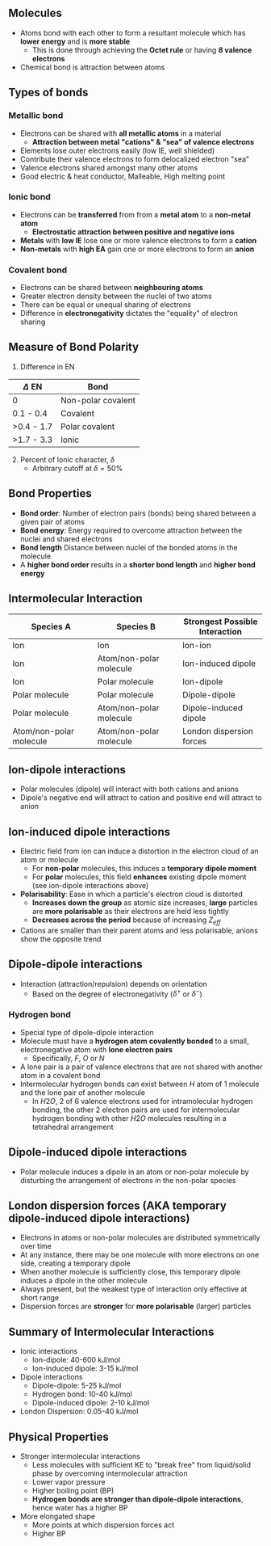 
## Molecules
- Atoms bond with each other to form a resultant molecule which has **lower energy** and is **more stable**
	- This is done through achieving the **Octet rule** or having **8 valence electrons**
- Chemical bond is attraction between atoms
## Types of bonds
### Metallic bond
- Electrons can be shared with **all metallic atoms** in a material
	- **Attraction between metal "cations" & "sea" of valence electrons**
- Elements lose outer electrons easily (low IE, well shielded)
- Contribute their valence electrons to form delocalized electron "sea"
- Valence electrons shared amongst many other atoms
- Good electric & heat conductor, Malleable, High melting point
### Ionic bond
- Electrons can be **transferred** from from a **metal atom** to a **non-metal atom**
	- **Electrostatic attraction between positive and negative ions**
- **Metals** with **low IE** lose one or more valence electrons to form a **cation**
- **Non-metals** with **high EA** gain one or more electrons to form an **anion**
### Covalent bond
- Electrons can be shared between **neighbouring atoms**
- Greater electron density between the nuclei of two atoms
- There can be equal or unequal sharing of electrons
- Difference in **electronegativity** dictates the "equality" of electron sharing
## Measure of Bond Polarity
1. Difference in EN

| $\Delta$ EN | Bond							 |
|-------------|--------------------|
| 0					 | Non-polar covalent |
| 0.1 - 0.4	 | Covalent					 |
| >0.4 - 1.7	| Polar covalent		 |
| >1.7 - 3.3	| Ionic							|

2. Percent of Ionic character, $\delta$
	- Arbitrary cutoff at $\delta=50\%$
## Bond Properties
- **Bond order**: Number of electron pairs (bonds) being shared between a given pair of atoms
- **Bond energy**: Energy required to overcome attraction between the nuclei and shared electrons
- **Bond length** Distance between nuclei of the bonded atoms in the molecule
- A **higher bond order** results in a **shorter bond length** and **higher bond energy**
## Intermolecular Interaction
| Species A							 | Species B							 | Strongest Possible<br>Interaction |
|-------------------------|-------------------------|-----------------------------------|
| Ion										 | Ion										 | Ion-ion													 |
| Ion										 | Atom/non-polar molecule | Ion-induced dipole								|
| Ion										 | Polar molecule					| Ion-dipole												|
| Polar molecule					| Polar molecule					| Dipole-dipole										 |
| Polar molecule					| Atom/non-polar molecule | Dipole-induced dipole						 |
| Atom/non-polar molecule | Atom/non-polar molecule | London dispersion forces					|

## Ion-dipole interactions
- Polar molecules (dipole) will interact with both cations and anions
- Dipole's negative end will attract to cation and positive end will attract to anion
## Ion-induced dipole interactions
- Electric field from ion can induce a distortion in the electron cloud of an atom or molecule
	- For **non-polar** molecules, this induces a **temporary dipole moment**
	- For **polar** molecules, this field **enhances** existing dipole moment (see ion-dipole interactions above)
- **Polarisability**: Ease in which a particle's electron cloud is distorted
	- **Increases down the group** as atomic size increases, **large** particles are **more polarisable** as their electrons are held less tightly
	- **Decreases across the period** because of increasing $Z_{eff}$
- Cations are smaller than their parent atoms and less polarisable, anions show the opposite trend
## Dipole-dipole interactions
- Interaction (attraction/repulsion) depends on orientation
	- Based on the degree of electronegativity ($\delta^+$ or $\delta^-$)
### Hydrogen bond
- Special type of dipole-dipole interaction
- Molecule must have a **hydrogen atom** **covalently bonded** to a small, electronegative atom with **lone electron pairs**
	- Specifically, $F$, $O$ or $N$
- A lone pair is a pair of valence electrons that are not shared with another atom in a covalent bond
- Intermolecular hydrogen bonds can exist between $H$ atom of 1 molecule and the lone pair of another molecule
	- In $H2O$, 2 of 6 valence electrons used for intramolecular hydrogen bonding, the other 2 electron pairs are used for intermolecular hydrogen bonding with other $H2O$ molecules resulting in a tetrahedral arrangement
## Dipole-induced dipole interactions
- Polar molecule induces a dipole in an atom or non-polar molecule by disturbing the arrangement of electrons in the non-polar species
## London dispersion forces (AKA temporary dipole-induced dipole interactions)
- Electrons in atoms or non-polar molecules are distributed symmetrically over time
- At any instance, there may be one molecule with more electrons on one side, creating a temporary dipole
- When another molecule is sufficiently close, this temporary dipole induces a dipole in the other molecule
- Always present, but the weakest type of interaction only effective at short range
- Dispersion forces are **stronger** for **more polarisable** (larger) particles
## Summary of Intermolecular Interactions
- Ionic interactions
	- Ion-dipole: 40-600 kJ/mol
	- Ion-induced dipole: 3-15 kJ/mol
- Dipole interactions
	- Dipole-dipole: 5-25 kJ/mol
	- Hydrogen bond: 10-40 kJ/mol
	- Dipole-induced dipole: 2-10 kJ/mol
- London Dispersion: 0.05-40 kJ/mol
## Physical Properties
- Stronger intermolecular interactions
	- Less molecules with sufficient KE to "break free" from liquid/solid phase by overcoming intermolecular attraction
	- Lower vapor pressure
	- Higher boiling point (BP)
	- **Hydrogen bonds are stronger than dipole-dipole interactions**, hence water has a higher BP
- More elongated shape
	- More points at which dispersion forces act
	- Higher BP

